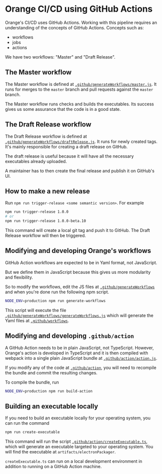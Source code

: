 # Orange CI/CD using GitHub Actions

Orange's CI/CD uses GitHub Actions. Working with this pipeline requires an
understanding of the concepts of GitHub Actions. Concepts such as:

- workflows
- jobs
- actions

We have two workflows: "Master" and "Draft Release".

## The Master workflow

The Master workflow is defined at
[`.github/generateWorkflows/master.js`](../generateWorkflows/master.js). It runs
for merges to the `master` branch and pull requests against the `master` branch.

The Master workflow runs checks and builds the executables. Its success gives us
some assurance that the code is in a good state.

## The Draft Release workflow

The Draft Release workflow is defined at
[`.github/generateWorkflows/draftRelease.js`](../generateWorkflows/draftRlease.js).
It runs for newly created tags. It's mainly responsible for creating a draft
release on GitHub.

The draft release is useful because it will have all the necessary executables
already uploaded.

A maintainer has to then create the final release and publish it on GitHub's UI.

## How to make a new release

Run `npm run trigger-release <some semantic version>`. For example

```bash
npm run trigger-release 1.0.0
# or
npm run trigger-release 1.0.0-beta.10
```

This command will create a local git tag and push it to GitHub. The Draft
Release workflow will then be triggered.

## Modifying and developing Orange's workflows

GitHub Action workflows are expected to be in Yaml format, not JavaScript.

But we define them in JavaScript because this gives us more modularity and
flexibility.

So to modify the workflows, edit the JS files at
[`.github/generateWorkflows`](../generateWorkflows) and when you're done run the
following npm script.

```bash
NODE_ENV=production npm run generate-workflows
```

This script will execute the file
[`.github/generateWorkflows/generateWorkflows.js`](../generateWorkflows/generateWorkflows.js)
which will generate the Yaml files at [`.github/workflows`](../workflows).

## Modifying and developing `.github/action`

A GitHub Action needs to be in plain JavaScript, not TypeScript. However,
Orange's action is developed in TypeScript and it is then compiled with webpack
into a single plain JavaScript bundle at
[`.github/action/action.js`](../action/action.js).

If you modify any of the code at [`.github/action`](../action), you will need to
recompile the bundle and commit the resulting changes.

To compile the bundle, run

```bash
NODE_ENV=production npm run build-action
```

## Building an executable locally

If you need to build an executable locally for your operating system, you can
run the command

```bash
npm run create-executable
```

This command will run the script
[`.github/action/createExecutable.ts`](../action/createExecutable.ts), which
will generate an executable targeted to your operating system. You will find the
executable at `artifacts/electronPackager`.

`createExecutable.ts` can run on a local development environment in addition to
running on a GitHub Action machine.
